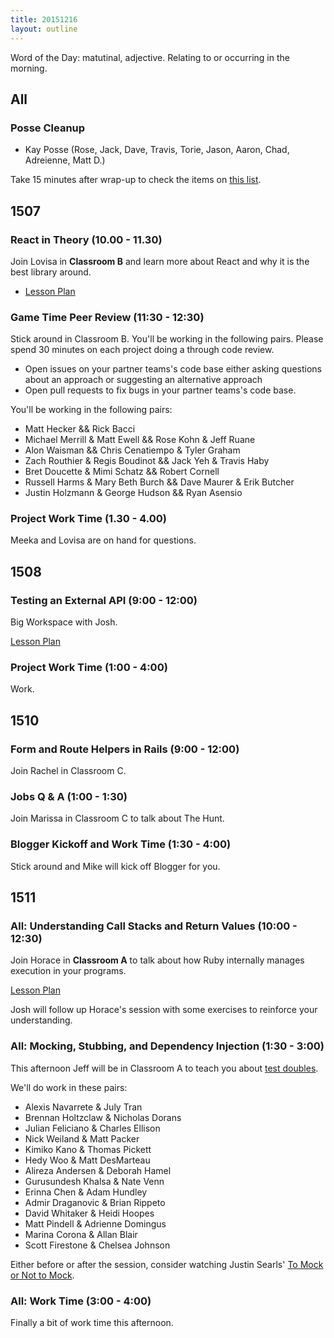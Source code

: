 ```yaml
---
title: 20151216
layout: outline
---
```


Word of the Day: matutinal, adjective. Relating to or occurring in the morning.

## All

### Posse Cleanup

* Kay Posse (Rose, Jack, Dave, Travis, Torie, Jason, Aaron, Chad, Adreienne,
Matt D.)

Take 15 minutes after wrap-up to check the items on [this list](https://gist.github.com/rwarbelow/f5cfe4333402d043ef2e).


## 1507

### React in Theory (10.00 - 11.30)

Join Lovisa in **Classroom B** and learn more about React and why it is the best library around.

- [Lesson Plan](https://github.com/turingschool/lesson_plans/blob/master/ruby_04-apis_and_scalability/react_in_theory.markdown)

### Game Time Peer Review (11:30 - 12:30)

Stick around in Classroom B. You'll be working in the following pairs. Please spend 30 minutes on each project doing a through code review.

- Open issues on your partner teams's code base either asking questions about an approach or suggesting an alternative approach
- Open pull requests to fix bugs in your partner teams's code base.

You'll be working in the following pairs:

* Matt Hecker && Rick Bacci
* Michael Merrill & Matt Ewell && Rose Kohn & Jeff Ruane
* Alon Waisman && Chris Cenatiempo & Tyler Graham
* Zach Routhier & Regis Boudinot && Jack Yeh & Travis Haby
* Bret Doucette & Mimi Schatz && Robert Cornell
* Russell Harms & Mary Beth Burch && Dave Maurer & Erik Butcher
* Justin Holzmann & George Hudson && Ryan Asensio

### Project Work Time (1.30 - 4.00)

Meeka and Lovisa are on hand for questions.

## 1508

### Testing an External API (9:00 - 12:00)

Big Workspace with Josh.

[Lesson Plan](https://github.com/turingschool/lesson_plans/blob/master/ruby_03-professional_rails_applications/testing_against_third_party_apis.md)

### Project Work Time (1:00 - 4:00)

Work.


## 1510

### Form and Route Helpers in Rails (9:00 - 12:00)

Join Rachel in Classroom C.

### Jobs Q & A (1:00 - 1:30)

Join Marissa in Classroom C to talk about The Hunt.

### Blogger Kickoff and Work Time (1:30 - 4:00)

Stick around and Mike will kick off Blogger for you.


## 1511

### All: Understanding Call Stacks and Return Values (10:00 - 12:30)

Join Horace in **Classroom A** to talk about how Ruby internally
manages execution in your programs.

[Lesson Plan](https://github.com/turingschool/lesson_plans/blob/master/ruby_01-object_oriented_programming_with_ruby/stacks_methods_and_program_flow.markdown)

Josh will follow up Horace's session with some exercises to reinforce your understanding.

### All: Mocking, Stubbing, and Dependency Injection (1:30 - 3:00)

This afternoon Jeff will be in Classroom A to teach you about [test doubles](https://github.com/turingschool/lesson_plans/blob/master/ruby_01-object_oriented_programming_with_ruby/testing_with_mocks_stubs_and_dependencies.markdown).

We'll do work in these pairs:

* Alexis Navarrete & July Tran
* Brennan Holtzclaw & Nicholas Dorans
* Julian Feliciano & Charles Ellison
* Nick Weiland & Matt Packer
* Kimiko Kano & Thomas Pickett
* Hedy Woo & Matt DesMarteau
* Alireza Andersen & Deborah Hamel
* Gurusundesh Khalsa & Nate Venn
* Erinna Chen & Adam Hundley
* Admir Draganovic & Brian Rippeto
* David Whitaker & Heidi Hoopes
* Matt Pindell & Adrienne Domingus
* Marina Corona & Allan Blair
* Scott Firestone & Chelsea Johnson

Either before or after the session, consider watching Justin Searls' [To Mock or Not to Mock](https://vimeo.com/54045166).

### All: Work Time (3:00 - 4:00)

Finally a bit of work time this afternoon.
